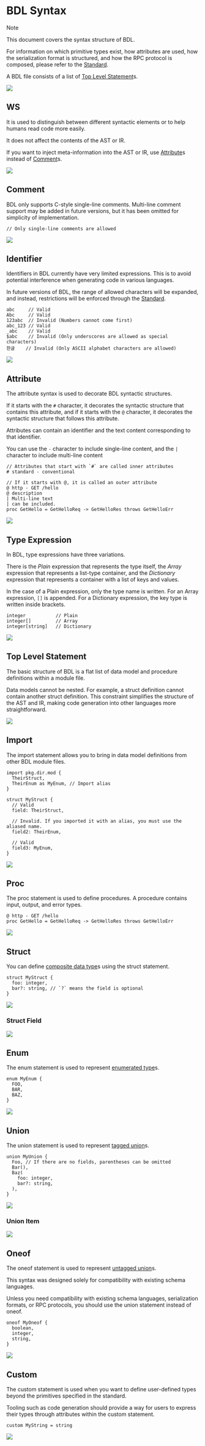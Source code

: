 # BDL Syntax

> [!NOTE]
> This document covers the syntax structure of BDL.
>
> For information on which primitive types exist,
> how attributes are used, how the serialization format is structured,
> and how the RPC protocol is composed, please refer to the [Standard](./standard.md).

A BDL file consists of a list of [Top Level Statement](#top-level-statement)s.

![](./syntax-diagrams/out/bdl.svg)

## WS

It is used to distinguish between different syntactic elements or to help humans read code more easily.

It does not affect the contents of the AST or IR.

If you want to inject meta-information into the AST or IR, use [Attribute](#attribute)s instead of [Comment](#comment)s.

![](./syntax-diagrams/out/ws.svg)

## Comment

BDL only supports C-style single-line comments.
Multi-line comment support may be added in future versions, but it has been omitted for simplicity of implementation.

```bdl
// Only single-line comments are allowed
```

![](./syntax-diagrams/out/comment.svg)

## Identifier

Identifiers in BDL currently have very limited expressions.
This is to avoid potential interference when generating code in various languages.

In future versions of BDL, the range of allowed characters will be expanded,
and instead, restrictions will be enforced through the [Standard](./standard.md).

```bdl
abc     // Valid
Abc     // Valid
123abc  // Invalid (Numbers cannot come first)
abc_123 // Valid
_abc    // Valid
$abc    // Invalid (Only underscores are allowed as special characters)
한글    // Invalid (Only ASCII alphabet characters are allowed)
```

![](./syntax-diagrams/out/identifier.svg)

## Attribute

The attribute syntax is used to decorate BDL syntactic structures.

If it starts with the `#` character, it decorates the syntactic structure that contains this attribute, and if it starts with the `@` character, it decorates the syntactic structure that follows this attribute.

Attributes can contain an identifier and the text content corresponding to that identifier.

You can use the `-` character to include single-line content, and the `|` character to include multi-line content

```bdl
// Attributes that start with `#` are called inner attributes
# standard - conventional

// If it starts with @, it is called an outer attribute
@ http - GET /hello
@ description
| Multi-line text
| can be included.
proc GetHello = GetHelloReq -> GetHelloRes throws GetHelloErr
```

![](./syntax-diagrams/out/attribute.svg)

## Type Expression

In BDL, type expressions have three variations.

There is the _Plain_ expression that represents the type itself,
the _Array_ expression that represents a list-type container,
and the _Dictionary_ expression that represents a container with a list of keys and values.

In the case of a Plain expression, only the type name is written.
For an Array expression, `[]` is appended.
For a Dictionary expression, the key type is written inside brackets.

```bdl
integer           // Plain
integer[]         // Array
integer[string]   // Dictionary
```

![](./syntax-diagrams/out/type-expression.svg)

## Top Level Statement

The basic structure of BDL is a flat list of data model and procedure definitions within a module file.

Data models cannot be nested. For example, a struct definition cannot contain another struct definition.
This constraint simplifies the structure of the AST and IR, making code generation into other languages more straightforward.

![](./syntax-diagrams/out/top-level-statement.svg)

## Import

The import statement allows you to bring in data model definitions from other BDL module files.

```bdl
import pkg.dir.mod {
  TheirStruct,
  TheirEnum as MyEnum, // Import alias
}

struct MyStruct {
  // Valid
  field: TheirStruct,

  // Invalid. If you imported it with an alias, you must use the aliased name.
  field2: TheirEnum,

  // Valid
  field3: MyEnum,
}
```

![](./syntax-diagrams/out/import.svg)

## Proc

The proc statement is used to define procedures.
A procedure contains input, output, and error types.

```bdl
@ http - GET /hello
proc GetHello = GetHelloReq -> GetHelloRes throws GetHelloErr
```

![](./syntax-diagrams/out/proc.svg)

## Struct

You can define [composite data type](https://en.wikipedia.org/wiki/Composite_data_type)s using the struct statement.

```bdl
struct MyStruct {
  foo: integer,
  bar?: string, // `?` means the field is optional
}
```

![](./syntax-diagrams/out/struct.svg)

### Struct Field

![](./syntax-diagrams/out/struct-field.svg)

## Enum

The enum statement is used to represent [enumerated type](https://en.wikipedia.org/wiki/Enumerated_type)s.

```bdl
enum MyEnum {
  FOO,
  BAR,
  BAZ,
}
```

![](./syntax-diagrams/out/enum.svg)

## Union

The union statement is used to represent [tagged union](https://en.wikipedia.org/wiki/Tagged_union)s.

```bdl
union MyUnion {
  Foo, // If there are no fields, parentheses can be omitted
  Bar(),
  Baz(
    foo: integer,
    bar?: string,
  ),
}
```

![](./syntax-diagrams/out/union.svg)

### Union Item

![](./syntax-diagrams/out/union-item.svg)

## Oneof

The oneof statement is used to represent [untagged union](https://en.wikipedia.org/wiki/Tagged_union#Advantages_and_disadvantages)s.

This syntax was designed solely for compatibility with existing schema languages.

Unless you need compatibility with existing schema languages, serialization formats, or RPC protocols, you should use the union statement instead of oneof.

```bdl
oneof MyOneof {
  boolean,
  integer,
  string,
}
```

![](./syntax-diagrams/out/oneof.svg)

## Custom

The custom statement is used when you want to define user-defined types beyond the primitives specified in the standard.

Tooling such as code generation should provide a way for users to express their types through attributes within the custom statement.

```bdl
custom MyString = string
```

![](./syntax-diagrams/out/custom.svg)
